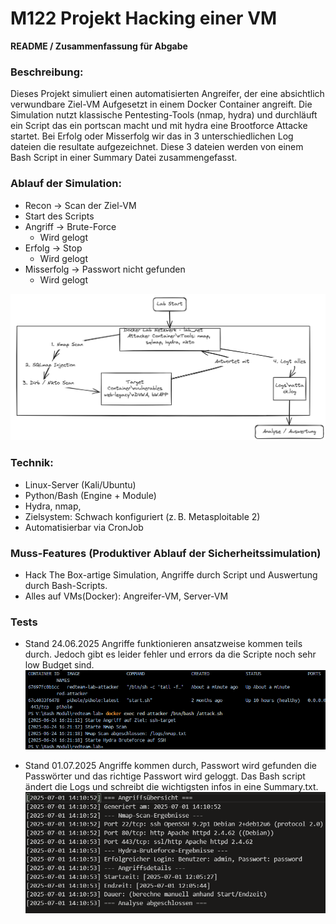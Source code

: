 # M122 Projekt Hacking einer VM

**README / Zusammenfassung für Abgabe**

### Beschreibung:

Dieses Projekt simuliert einen automatisierten Angreifer, der eine absichtlich verwundbare Ziel-VM Aufgesetzt in einem Docker Container angreift. Die Simulation nutzt klassische Pentesting-Tools (nmap, hydra) und durchläuft ein Script das ein portscan macht und mit hydra eine Brootforce Attacke startet. Bei Erfolg oder Misserfolg wir das in 3 unterschiedlichen Log dateien die resultate aufgezeichnet. Diese 3 dateien werden von einem Bash Script in einer Summary Datei zusammengefasst.

### Ablauf der Simulation:
- Recon → Scan der Ziel-VM
- Start des Scripts
- Angriff → Brute-Force
  - Wird gelogt
- Erfolg → Stop
  - Wird gelogt
- Misserfolg → Passwort nicht gefunden
   - Wird gelogt

![Screenshot](/Media/Bild_1.png)

### Technik:
- Linux-Server (Kali/Ubuntu)
- Python/Bash (Engine + Module)
-  Hydra, nmap,
- Zielsystem: Schwach konfiguriert (z. B. Metasploitable 2)
- Automatisierbar via CronJob

### Muss-Features (Produktiver Ablauf der Sicherheitssimulation)

- Hack The Box-artige Simulation, Angriffe durch Script und Auswertung durch Bash-Scripts.
- Alles auf VMs(Docker): Angreifer-VM, Server-VM

### Tests

- Stand 24.06.2025 Angriffe funktionieren ansatzweise kommen teils durch. Jedoch gibt es leider fehler und errors da die Scripte noch sehr low Budget sind.
 ![Screenshot](/Media/Lofile_1.0.png)
  
- Stand 01.07.2025 Angriffe kommen durch, Passwort wird gefunden die Passwörter und das richtige Passwort wird geloggt. Das Bash script ändert die Logs und schreibt die wichtigsten infos in eine Summary.txt.
 ![Screenshot](/Media/summary.png)
